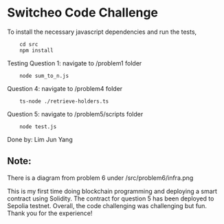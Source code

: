 # Switcheo Code Challenge

To install the necessary javascript dependencies and run the tests, 
```
    cd src 
    npm install 
```

Testing
Question 1: 
navigate to /problem1 folder 

```
    node sum_to_n.js
```

Question 4: 
navigate to /problem4 folder 

```
    ts-node ./retrieve-holders.ts
````

Question 5: 
navigate to /problem5/scripts folder 

```
    node test.js
```

Done by: Lim Jun Yang 

## Note: 

There is a diagram from problem 6 under /src/problem6/infra.png

This is my first time doing blockchain programming and deploying a smart contract using Solidity. The contract for question 5 has been deployed to Sepolia testnet. Overall, the code challenging was challenging but fun. Thank you for the experience!  